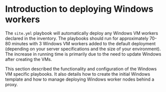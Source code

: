 # Introduction to deploying Windows workers

The `site.yml` playbook will automatically deploy any Windows VM workers declared in the inventory. The playbooks should run for approximately 70-80 minutes with 3 Windows VM workers added to the default deployment (depending on your server specifications and the size of your environment). The increase in running time is primarily due to the need to update Windows after creating the VMs.

This section described the functionality and configuration of the Windows VM specific playbooks. It also details how to create the initial Windows template and how to manage deploying Windows worker nodes behind a proxy.